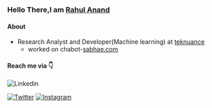 ### Hello There,I am <a href="https://www.linkedin.com/in/rahul-anand1103/">Rahul Anand</a>
#### About
* Research Analyst and Developer(Machine learning) at <a href="https://teknuance.com/">teknuance</a>
  * worked on chabot-<a href="https://sabhae.com/">sabhae.com</a>

#### Reach me via 👇
<img src="https://camo.githubusercontent.com/a27bd7143054c8fd3356598793b6077a8742eb023f751f5f1884fa35e88dccb1/68747470733a2f2f696d672e736869656c64732e696f2f62616467652f4c696e6b6564496e2d626c75652e7376673f7374796c653d666f722d7468652d6261646765266c6f676f3d6c696e6b6564696e" alt="Linkedin" data-canonical-src="https://img.shields.io/badge/LinkedIn-blue.svg?style=for-the-badge&amp;logo=linkedin" style="max-width: 100%;">

<a href="https://twitter.com/VpkPrasanna" rel="nofollow"><img src="https://camo.githubusercontent.com/4f6a7a7cecadbcc9c9a55f8dcdf5b5531dd25c5b10c379ac7caf257a8117d264/68747470733a2f2f696d672e736869656c64732e696f2f62616467652f547769747465722d736b79626c75652e7376673f7374796c653d666f722d7468652d6261646765266c6f676f3d74776974746572" alt="Twitter" data-canonical-src="https://img.shields.io/badge/Twitter-skyblue.svg?style=for-the-badge&amp;logo=twitter" style="max-width: 100%;"></a>
<a href="https://www.instagram.com/its_vpk/" rel="nofollow"><img src="https://camo.githubusercontent.com/2ccf28470f443f6e0a641ceed28aef00295a161fe818e73093d791d454696bd5/68747470733a2f2f696d672e736869656c64732e696f2f62616467652f496e7374616772616d2d677261792e7376673f7374796c653d666f722d7468652d6261646765266c6f676f3d696e7374616772616d" alt="Instagram" data-canonical-src="https://img.shields.io/badge/Instagram-gray.svg?style=for-the-badge&amp;logo=instagram" style="max-width: 100%;"></a>
